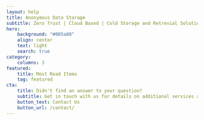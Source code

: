 ```yaml
---
layout: help
title: Anonymous Data Storage
subtitle: Zero Trust | Cloud Based | Cold Storage and Retrevial Solutions
hero:
    background: "#005a80"
    align: center
    text: light
    search: true
category:
    columns: 3
featured:
    title: Most Read Items
    tag: featured
cta:
    title: Didn't find an answer to your question?
    subtitle: Get in touch with us for details on additional services and custom work pricing
    button_text: Contact Us   
    button_url: /contact/      
---
```

